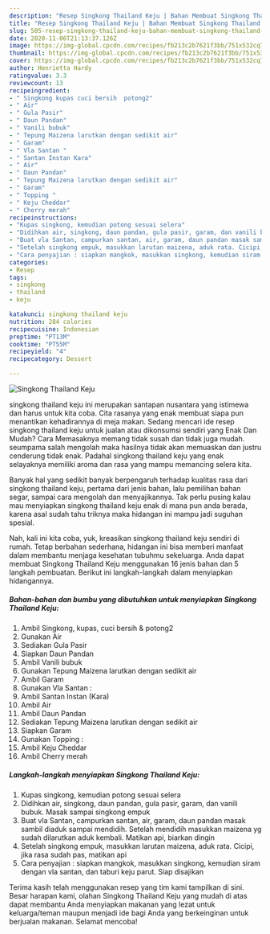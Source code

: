 ```yaml
---
description: "Resep Singkong Thailand Keju | Bahan Membuat Singkong Thailand Keju Yang Enak dan Simpel"
title: "Resep Singkong Thailand Keju | Bahan Membuat Singkong Thailand Keju Yang Enak dan Simpel"
slug: 505-resep-singkong-thailand-keju-bahan-membuat-singkong-thailand-keju-yang-enak-dan-simpel
date: 2020-11-06T21:13:37.126Z
image: https://img-global.cpcdn.com/recipes/fb213c2b7621f3bb/751x532cq70/singkong-thailand-keju-foto-resep-utama.jpg
thumbnail: https://img-global.cpcdn.com/recipes/fb213c2b7621f3bb/751x532cq70/singkong-thailand-keju-foto-resep-utama.jpg
cover: https://img-global.cpcdn.com/recipes/fb213c2b7621f3bb/751x532cq70/singkong-thailand-keju-foto-resep-utama.jpg
author: Henrietta Hardy
ratingvalue: 3.3
reviewcount: 13
recipeingredient:
- " Singkong kupas cuci bersih  potong2"
- " Air"
- " Gula Pasir"
- " Daun Pandan"
- " Vanili bubuk"
- " Tepung Maizena larutkan dengan sedikit air"
- " Garam"
- " Vla Santan "
- " Santan Instan Kara"
- " Air"
- " Daun Pandan"
- " Tepung Maizena larutkan dengan sedikit air"
- " Garam"
- " Topping "
- " Keju Cheddar"
- " Cherry merah"
recipeinstructions:
- "Kupas singkong, kemudian potong sesuai selera"
- "Didihkan air, singkong, daun pandan, gula pasir, garam, dan vanili bubuk. Masak sampai singkong empuk"
- "Buat vla Santan, campurkan santan, air, garam, daun pandan masak sambil diaduk sampai mendidih. Setelah mendidih masukkan maizena yg sudah dilarutkan aduk kembali. Matikan api, biarkan dingin"
- "Setelah singkong empuk, masukkan larutan maizena, aduk rata. Cicipi, jika rasa sudah pas, matikan api"
- "Cara penyajian : siapkan mangkok, masukkan singkong, kemudian siram dengan vla santan, dan taburi keju parut. Siap disajikan"
categories:
- Resep
tags:
- singkong
- thailand
- keju

katakunci: singkong thailand keju 
nutrition: 284 calories
recipecuisine: Indonesian
preptime: "PT13M"
cooktime: "PT55M"
recipeyield: "4"
recipecategory: Dessert

---
```



![Singkong Thailand Keju](https://img-global.cpcdn.com/recipes/fb213c2b7621f3bb/751x532cq70/singkong-thailand-keju-foto-resep-utama.jpg)


singkong thailand keju ini merupakan santapan nusantara yang istimewa dan harus untuk kita coba. Cita rasanya yang enak membuat siapa pun menantikan kehadirannya di meja makan.
Sedang mencari ide resep singkong thailand keju untuk jualan atau dikonsumsi sendiri yang Enak Dan Mudah? Cara Memasaknya memang tidak susah dan tidak juga mudah. seumpama salah mengolah maka hasilnya tidak akan memuaskan dan justru cenderung tidak enak. Padahal singkong thailand keju yang enak selayaknya memiliki aroma dan rasa yang mampu memancing selera kita.

Banyak hal yang sedikit banyak berpengaruh terhadap kualitas rasa dari singkong thailand keju, pertama dari jenis bahan, lalu pemilihan bahan segar, sampai cara mengolah dan menyajikannya. Tak perlu pusing kalau mau menyiapkan singkong thailand keju enak di mana pun anda berada, karena asal sudah tahu triknya maka hidangan ini mampu jadi suguhan spesial.




Nah, kali ini kita coba, yuk, kreasikan singkong thailand keju sendiri di rumah. Tetap berbahan sederhana, hidangan ini bisa memberi manfaat dalam membantu menjaga kesehatan tubuhmu sekeluarga. Anda dapat membuat Singkong Thailand Keju menggunakan 16 jenis bahan dan 5 langkah pembuatan. Berikut ini langkah-langkah dalam menyiapkan hidangannya.

<!--inarticleads1-->

##### Bahan-bahan dan bumbu yang dibutuhkan untuk menyiapkan Singkong Thailand Keju:

1. Ambil  Singkong, kupas, cuci bersih &amp; potong2
1. Gunakan  Air
1. Sediakan  Gula Pasir
1. Siapkan  Daun Pandan
1. Ambil  Vanili bubuk
1. Gunakan  Tepung Maizena larutkan dengan sedikit air
1. Ambil  Garam
1. Gunakan  Vla Santan :
1. Ambil  Santan Instan (Kara)
1. Ambil  Air
1. Ambil  Daun Pandan
1. Sediakan  Tepung Maizena larutkan dengan sedikit air
1. Siapkan  Garam
1. Gunakan  Topping :
1. Ambil  Keju Cheddar
1. Ambil  Cherry merah




<!--inarticleads2-->

##### Langkah-langkah menyiapkan Singkong Thailand Keju:

1. Kupas singkong, kemudian potong sesuai selera
1. Didihkan air, singkong, daun pandan, gula pasir, garam, dan vanili bubuk. Masak sampai singkong empuk
1. Buat vla Santan, campurkan santan, air, garam, daun pandan masak sambil diaduk sampai mendidih. Setelah mendidih masukkan maizena yg sudah dilarutkan aduk kembali. Matikan api, biarkan dingin
1. Setelah singkong empuk, masukkan larutan maizena, aduk rata. Cicipi, jika rasa sudah pas, matikan api
1. Cara penyajian : siapkan mangkok, masukkan singkong, kemudian siram dengan vla santan, dan taburi keju parut. Siap disajikan




Terima kasih telah menggunakan resep yang tim kami tampilkan di sini. Besar harapan kami, olahan Singkong Thailand Keju yang mudah di atas dapat membantu Anda menyiapkan makanan yang lezat untuk keluarga/teman maupun menjadi ide bagi Anda yang berkeinginan untuk berjualan makanan. Selamat mencoba!
